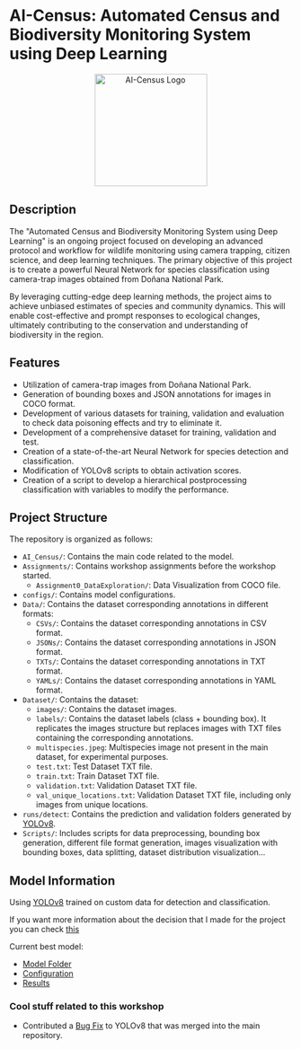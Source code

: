 # AI-Census: Automated Census and Biodiversity Monitoring System using Deep Learning

<p align="center">
  <img src="https://panoptes-uploads.zooniverse.org/user_avatar/1c53ea16-0143-46bc-8f80-eb1ad8c91a82.jpeg" alt="AI-Census Logo" width=200/>
</p>

<!--![Project Logo](https://panoptes-uploads.zooniverse.org/user_avatar/1c53ea16-0143-46bc-8f80-eb1ad8c91a82.jpeg) <!-- You can add a logo/image related to your project here -->

## Description

The "Automated Census and Biodiversity Monitoring System using Deep Learning" is an ongoing project focused on developing an advanced protocol and workflow for wildlife monitoring using camera trapping, citizen science, and deep learning techniques. The primary objective of this project is to create a powerful Neural Network for species classification using camera-trap images obtained from Doñana National Park.

By leveraging cutting-edge deep learning methods, the project aims to achieve unbiased estimates of species and community dynamics. This will enable cost-effective and prompt responses to ecological changes, ultimately contributing to the conservation and understanding of biodiversity in the region.

## Features

- Utilization of camera-trap images from Doñana National Park.
- Generation of bounding boxes and JSON annotations for images in COCO format.
- Development of various datasets for training, validation and evaluation to check data poisoning effects and try to eliminate it.
- Development of a comprehensive dataset for training, validation and test.
- Creation of a state-of-the-art Neural Network for species detection and classification.
- Modification of YOLOv8 scripts to obtain activation scores.
- Creation of a script to develop a hierarchical postprocessing classification with variables to modify the performance.
<!--- Advanced techniques for optimizing model performance and efficiency.-->


## Project Structure

The repository is organized as follows:

- `AI_Census/`: Contains the main code related to the model.
- `Assignments/`: Contains workshop assignments before the workshop started.
    - `Assignment0_DataExploration/`: Data Visualization from COCO file.
- `configs/`: Contains model configurations.
- `Data/`: Contains the dataset corresponding annotations in different formats:
    - `CSVs/`: Contains the dataset corresponding annotations in CSV format.
    - `JSONs/`: Contains the dataset corresponding annotations in JSON format.
    - `TXTs/`: Contains the dataset corresponding annotations in TXT format.
    - `YAMLs/`: Contains the dataset corresponding annotations in YAML format.
- `Dataset/`: Contains the dataset:
    - `images/`: Contains the dataset images.
    - `labels/`: Contains the dataset labels (class + bounding box). It replicates the images structure but replaces images with TXT files containing the corresponding annotations.
    - `multispecies.jpeg`: Multispecies image not present in the main dataset, for experimental purposes.
    - `test.txt`: Test Dataset TXT file.
    - `train.txt`: Train Dataset TXT file.
    - `validation.txt`: Validation Dataset TXT file.
    - `val_unique_locations.txt`: Validation Dataset TXT file, including only images from unique locations.
- `runs/detect`: Contains the prediction and validation folders generated by [YOLOv8](https://github.com/ultralytics/ultralytics).
- `Scripts/`: Includes scripts for data preprocessing, bounding box generation, different file format generation, images visualization with bounding boxes, data splitting, dataset distribution visualization...

## Model Information

Using [YOLOv8](https://github.com/ultralytics/ultralytics) trained on custom data for detection and classification.

If you want more information about the decision that I made for the project you can check [this](https://github.com/CV4EcologySchool/iberian_mammals_camtrap/tree/main/AI_Census#readme)

Current best model:
- [Model Folder](https://github.com/GrunCrow/cv4ecology/tree/main/AI_Census/Trainings/YOLOv8/1_exp_batch_16)
- [Configuration](https://github.com/GrunCrow/cv4ecology/blob/main/AI_Census/Trainings/YOLOv8/1_exp_batch_16/args.yaml)
- [Results]() <!-- Todo add link -->

### Cool stuff related to this workshop

- Contributed a [Bug Fix](https://github.com/ultralytics/ultralytics/pull/4468) to YOLOv8 that was merged into the main repository.

